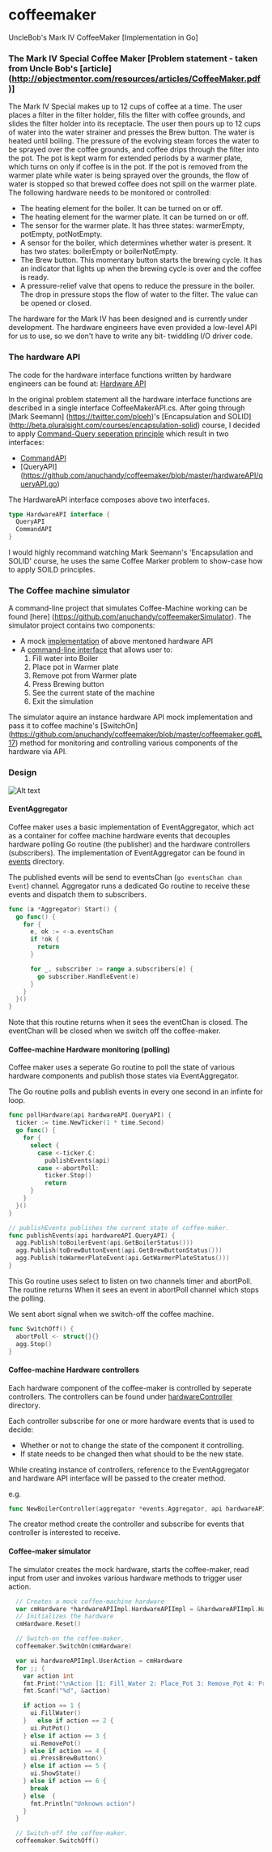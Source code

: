 # coffeemaker
UncleBob's Mark IV CoffeeMaker [Implementation in Go]

### The Mark IV Special Coffee Maker [Problem statement - taken from Uncle Bob's [article] (http://objectmentor.com/resources/articles/CoffeeMaker.pdf)]


The Mark IV Special makes up to 12 cups of coffee at a time. The user places a filter in the filter holder, fills the filter with coffee grounds, and slides the filter holder into its receptacle. The user then pours up to 12 cups of water into the water strainer and presses the Brew button. The water is heated until boiling. The pressure of the evolving steam forces the water to be sprayed over the coffee grounds, and coffee drips through the filter into the pot. The pot is kept warm for extended periods by a warmer plate, which turns on only if coffee is in the pot. If the pot is removed from the warmer plate while water is being sprayed over the grounds, the flow of water is stopped so that brewed coffee does not spill on the warmer plate. The following hardware needs to be monitored or controlled:

* The heating element for the boiler. It can be turned on or off.
* The heating element for the warmer plate. It can be turned on or off.
* The sensor for the warmer plate. It has three states: warmerEmpty, potEmpty, potNotEmpty.
* A sensor for the boiler, which determines whether water is present. It has two states: boilerEmpty or boilerNotEmpty.
* The Brew button. This momentary button starts the brewing cycle. It has an indicator that lights up when the brewing cycle is over and the coffee is ready.
* A pressure-relief valve that opens to reduce the pressure in the boiler. The drop in pressure stops the flow of water to the filter. The value can be opened or closed.

The hardware for the Mark IV has been designed and is currently under development. The hardware engineers have even provided a low-level API for us to use, so we don't have to write any bit- twiddling I/O driver code.

### The hardware API

The code for the hardware interface functions written by hardware engineers can be found at:
  [Hardware API](https://github.com/anuchandy/coffeemaker/tree/master/hardwareAPI)

In the original problem statement all the hardware interface functions are described in a single interface CoffeeMakerAPI.cs.
After going through [Mark Seemann] (https://twitter.com/ploeh)'s [Encapsulation and SOLID] (http://beta.pluralsight.com/courses/encapsulation-solid)
course, I decided to apply [Command-Query seperation principle](https://en.wikipedia.org/wiki/Command–query_separation) which result in two interfaces:
 
* [CommandAPI](https://github.com/anuchandy/coffeemaker/blob/master/hardwareAPI/commandAPI.go)
* [QueryAPI] (https://github.com/anuchandy/coffeemaker/blob/master/hardwareAPI/queryAPI.go)

The HardwareAPI interface composes above two interfaces.

```go
type HardwareAPI interface {
  QueryAPI
  CommandAPI
}
```

I would highly recommand watching Mark Seemann's 'Encapsulation and SOLID' course, he uses the same Coffee Marker problem to show-case how to apply SOILD principles.

### The Coffee machine simulator

A command-line project that simulates Coffee-Machine working can be found [here] (https://github.com/anuchandy/coffeemakerSimulator). The simulator project contains two components:

* A mock [implementation](https://github.com/anuchandy/coffeemakerSimulator/tree/master/hardwareAPIImpl) of above mentoned hardware API
* A [command-line interface](https://github.com/anuchandy/coffeemakerSimulator/blob/master/main.go) that allows user to:
    1. Fill water into Boiler
    2. Place pot in Warmer plate
    3. Remove pot from Warmer plate
    4. Press Brewing button
    5. See the current state of the machine
    6. Exit the simulation

The simulator aquire an instance hardware API mock implementation and pass it to coffee machine's [SwitchOn] (https://github.com/anuchandy/coffeemaker/blob/master/coffeemaker.go#L17) method for monitoring and controlling various components of the hardware via API.

### Design

![Alt text](/CoffeeMaker.JPG?raw=true "Coffee-Maker design")

#### EventAggregator

Coffee maker uses a basic implementation of EventAggregator, which act as a container for coffee machine hardware events that decouples hardware polling Go routine (the publisher) and the hardware controllers (subscribers). The implementation of EventAggregator can be found in [events](https://github.com/anuchandy/coffeemaker/tree/master/events) directory.

The published events will be send to eventsChan (```go eventsChan chan Event```) channel. Aggregator runs a dedicated Go routine to receive these events and dispatch them to subscribers.

```go
func (a *Aggregator) Start() {
  go func() {
    for {
      e, ok := <-a.eventsChan
      if !ok {
        return
      }

      for _, subscriber := range a.subscribers[e] {
        go subscriber.HandleEvent(e)
      }
    }
  }()
}
```

Note that this routine returns when it sees the eventChan is closed. The eventChan will be closed when we switch off the coffee-maker.

#### Coffee-machine Hardware monitoring (polling)

Coffee maker uses a seperate Go routine to poll the state of various hardware components and publish those states via EventAggregator.

The Go routine polls and publish events in every one second in an infinte for loop.

```go
func pollHardware(api hardwareAPI.QueryAPI) {
  ticker := time.NewTicker(1 * time.Second)
  go func() {
    for {
      select {
        case <-ticker.C:
          publishEvents(api)
        case <-abortPoll:
          ticker.Stop()
          return
      }
    }
  }()
}

// publishEvents publishes the current state of coffee-maker.
func publishEvents(api hardwareAPI.QueryAPI) {
  agg.Publish(toBoilerEvent(api.GetBoilerStatus()))
  agg.Publish(toBrewButtonEvent(api.GetBrewButtonStatus()))
  agg.Publish(toWarmerPlateEvent(api.GetWarmerPlateStatus()))
}
```

This Go routine uses select to listen on two channels timer and abortPoll. The routine returns When it sees an event in abortPoll channel which stops the polling.

We sent abort signal when we switch-off the coffee machine.

```go
func SwitchOff() {
  abortPoll <- struct{}{}
  agg.Stop()
}
```

#### Coffee-machine Hardware controllers

Each hardware component of the coffee-maker is controlled by seperate controllers. The controllers can be found under [hardwareController](https://github.com/anuchandy/coffeemaker/tree/master/hardwareController) directory.

Each controller subscribe for one or more hardware events that is used to decide:
* Whether or not to change the state of the component it controlling.
* If state needs to be changed then what should to be the new state.

While creating instance of controllers, reference to the EventAggregator and hardware API interface will be passed to the creater method.

e.g.
```go
func NewBoilerController(aggregator *events.Aggregator, api hardwareAPI.CommandAPI) *BoilerController
```

The creator method create the controller and subscribe for events that controller is interested to receive.

#### Coffee-maker simulator

The simulator creates the mock hardware, starts the coffee-maker, read input from user and invokes various hardware methods to trigger user action.

```go
  // Creates a mock coffee-machine hardware
  var cmHardware *hardwareAPIImpl.HardwareAPIImpl = &hardwareAPIImpl.HardwareAPIImpl{}
  // Initializes the hardware
  cmHardware.Reset()

  // Switch-on the coffee-maker.
  coffeemaker.SwitchOn(cmHardware)

  var ui hardwareAPIImpl.UserAction = cmHardware
  for ;; {
    var action int
    fmt.Print("\nAction [1: Fill_Water 2: Place_Pot 3: Remove_Pot 4: Press_BrewButton 5: Show_Status 6: Exit] : ")
    fmt.Scanf("%d", &action)

    if action == 1 {
      ui.FillWater()
    }	else if action == 2 {
      ui.PutPot()
    } else if action == 3 {
      ui.RemovePot()
    } else if action == 4 {
      ui.PressBrewButton()
    } else if action == 5 {
      ui.ShowState()
    } else if action == 6 {
      break
    } else  {
      fmt.Println("Unknown action")
    }
  }

  // Switch-off the coffee-maker.
  coffeemaker.SwitchOff()
```



